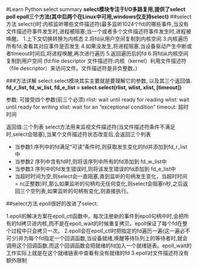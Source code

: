 #Learn Python select summary
**select模块专注于I/O多路复用,提供了select poll epoll三个方法(其中后两个在Linux中可用,windows仅支持select)**
##select方法
select()时:内核监听哪些文件描述符(最多监听1024个fd)的哪些事件,当没有文件描述符事件发生时,进程被阻塞;当一个或者多个文件描述符事件发生时,进程被唤醒。
1.上下文切换转换为内核态
2.将fd从用户空间复制到内核空间
3.内核遍历所有fd,查看其对应事件是否发生
4.如果没发生,将进程阻塞,当设备驱动产生中断或者timeout时间后,将进程唤醒,再次进行遍历
5.返回遍历后的fd
6.将fd从内核空间复制到用户空间
(fd:file descriptor 文件描述符:内核（kernel）利用文件描述符（file descriptor）来访问文件。文件描述符是非负整数。)

###方法详解
select.select模块其实主要就是要理解它的参数, 以及其三个返回值.
**fd_r_list, fd_w_list, fd_e_list = select.select(rlist, wlist, xlist, [timeout])**

参数: 可接受四个参数(前三个必须)
rlist: wait until ready for reading
wlist: wait until ready for writing
xlist: wait for an “exceptional condition”
timeout: 超时时间

返回值:三个列表
select方法用来监视文件描述符(当文件描述符条件不满足时,select会阻塞),当某个文件描述符状态改变后,会返回三个列表
* 当参数1 序列中的fd满足“可读”条件时,则获取发生变化的fd并添加到fd_r_list中
* 当参数2 序列中含有fd时,则将该序列中所有的fd添加到 fd_w_list中
* 当参数3 序列中的fd发生错误时,则将该发生错误的fd添加到 fd_e_list中
* 当超时时间为空,则select会一直阻塞,直到监听的句柄发生变化，当超时时间 = n(正整数)时,那么如果监听的句柄均无任何变化,则select会阻塞n秒,之后返回三个空列表,如果监听的句柄有变化,则直接执行。

##select方法
epoll很好的改进了select:

1.epoll的解决方案在epoll_ctl函数中。每次注册新的事件到epoll句柄中时,会把所有的fd拷贝进内核,而不是在epoll_wait的时候重复拷贝。epoll保证了每个fd在整个过程中只会拷贝一次。
2.epoll会在epoll_ctl时把指定的fd遍历一遍(这一遍必不可少)并为每个fd指定一个回调函数,当设备就绪,唤醒等待队列上的等待者时,就会调用这个回调函数,而这个回调函数会把就绪的fd加入一个就绪链表。epoll_wait的工作实际上就是在这个就绪链表中查看有没有就绪的fd
3.epoll对文件描述符没有额外限制


